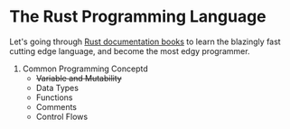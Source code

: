 # The Rust Programming Language
Let's going through [Rust documentation books](https://doc.rust-lang.org/book/) to learn the blazingly fast cutting edge language, and become the most edgy programmer.

1. Common Programming Conceptd
    - ~~Variable and Mutability~~
    - Data Types
    - Functions
    - Comments
    - Control Flows
